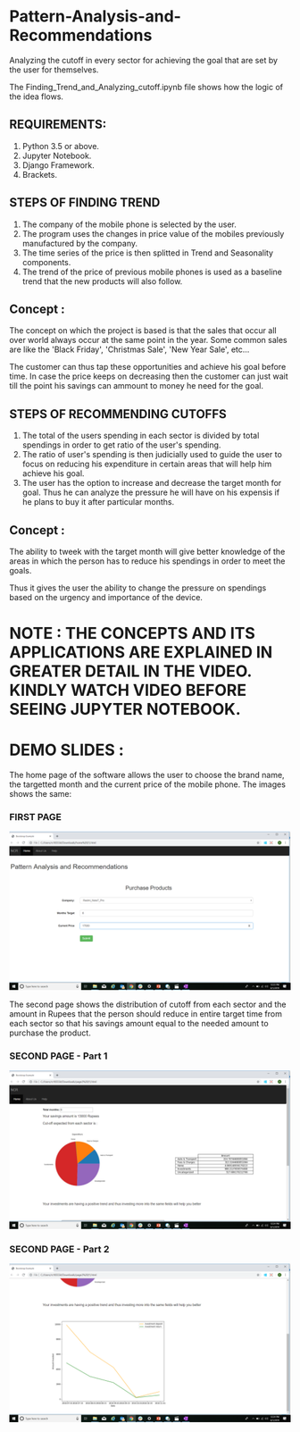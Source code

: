 # Pattern-Analysis-and-Recommendations
Analyzing the cutoff in every sector for achieving the goal that are set by the user for themselves.

The Finding_Trend_and_Analyzing_cutoff.ipynb file shows how the logic of the idea flows.


## REQUIREMENTS:
  1) Python 3.5 or above.
  2) Jupyter Notebook.
  3) Django Framework.
  4) Brackets.


## STEPS OF FINDING TREND
  1) The company of the mobile phone is selected by the user.
  2) The program uses the changes in price value of the mobiles previously manufactured by the company.
  3) The time series of the price is then splitted in Trend and Seasonality components.
  4) The trend of the price of previous mobile phones is used as a baseline trend that the new products will also follow.
 
## Concept :
  The concept on which the project is based is that the sales that occur all over world always occur at the same point in the year. Some common sales are like the 'Black Friday', 'Christmas Sale', 'New Year Sale', etc...
  
  
  The customer can thus tap these opportunities and achieve his goal before time. In case the price keeps on decreasing then the customer can just wait till the point his savings can ammount to money he need for the goal.
  
## STEPS OF RECOMMENDING CUTOFFS
  1) The total of the users spending in each sector is divided by total spendings in order to get ratio of the user's spending.
  2) The ratio of user's spending is then judicially used to guide the user to focus on reducing his expenditure in certain areas that will help him achieve his goal.
  3) The user has the option to increase and decrease the target month for goal. Thus he can analyze the pressure he will have on his expensis if he plans to buy it after particular months.
  
## Concept :
  The ability to tweek with the target month will give better knowledge of the areas in which the person has to reduce his spendings in order to meet the goals.
  
  
  Thus it gives the user the ability to change the pressure on spendings based on the urgency and importance of the device.
  

# NOTE : THE CONCEPTS AND ITS APPLICATIONS ARE EXPLAINED IN GREATER DETAIL IN THE VIDEO. KINDLY WATCH VIDEO BEFORE SEEING JUPYTER NOTEBOOK.



# DEMO SLIDES :

The home page of the software allows the user to choose the brand name, the targetted month and the current price of the mobile phone.
The images shows the same:

### FIRST PAGE
![page1][page1]


The second page shows the distribution of cutoff from each sector and the amount in Rupees that the person should reduce in entire target time from each sector so that his savings amount equal to the needed amount to purchase the product.


### SECOND PAGE - Part 1
![page2][page2]

### SECOND PAGE - Part 2
![page3][page3]

<!--Images-->
[page1]:misc/images/page1.png "page1"
[page2]:misc/images/page2.png "page2"
[page3]:misc/images/page3.png "page3"
